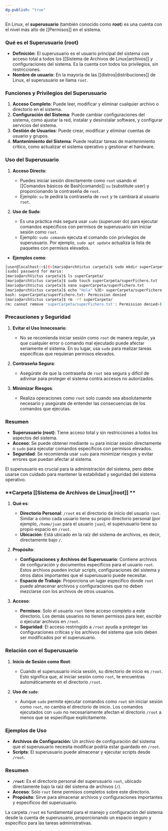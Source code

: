 ```yaml
---
dg-publish: "true"
---
```

En Linux, el **superusuario** (también conocido como **root**) es una cuenta con el nivel más alto de [[Permisos]] en el sistema.
### **Qué es el Superusuario (root)**

- **Definición**: El superusuario es el usuario principal del sistema con acceso total a todos los [[Sistema de Archivos de Linux|archivos]] y configuraciones del sistema. Es la cuenta con todos los privilegios, sin restricciones.
- **Nombre de usuario**: En la mayoría de las [[distros|distribuciones]] de Linux, el superusuario se llama `root`.

### **Funciones y Privilegios del Superusuario**

1. **Acceso Completo**: Puede leer, modificar y eliminar cualquier archivo o directorio en el sistema.
2. **Configuración del Sistema**: Puede cambiar configuraciones del sistema, como ajustar la red, instalar y desinstalar software, y configurar servicios del sistema.
3. **Gestión de Usuarios**: Puede crear, modificar y eliminar cuentas de usuario y grupos.
4. **Mantenimiento del Sistema**: Puede realizar tareas de mantenimiento crítico, como actualizar el sistema operativo y gestionar el hardware.

### **Uso del Superusuario**

1. **Acceso Directo**:
    
    - Puedes iniciar sesión directamente como `root` usando el [[Comandos básicos de Bash|comando]] `su` (substitute user) y proporcionando la contraseña de `root`.
    - Ejemplo: `su` te pedirá la contraseña de `root` y te cambiará al usuario `root`.
2. **Uso de Sudo**:    
    - Es una práctica más segura usar `sudo` (superuser do) para ejecutar comandos específicos con permisos de superusuario sin iniciar sesión como `root`.
    - Ejemplo: `sudo comando` ejecuta el comando con privilegios de superusuario. Por ejemplo, `sudo apt update` actualiza la lista de paquetes con permisos elevados.

- **Ejemplos como**:

```bash
[user@localhost:~$](<[mario@archVictus carpeta]$ sudo mkdir superCarpeta
[sudo] password for mario: 
[mario@archVictus carpeta]$ ls superCarpeta/
[mario@archVictus carpeta]$ sudo touch superCarpeta/superFichero.txt
[mario@archVictus carpeta]$ nano superCarpeta/superFichero.txt 
[mario@archVictus carpeta]$ echo "Hola" %3E> superCarpeta/superFichero.txt 
bash: superCarpeta/superFichero.txt: Permission denied
[mario@archVictus carpeta]$ rm -rf superCarpeta/
rm: cannot remove 'superCarpeta/superFichero.txt': Permission denied>)
```

### **Precauciones y Seguridad**

1. **Evitar el Uso Innecesario**:
    
    - No se recomienda iniciar sesión como `root` de manera regular, ya que cualquier error o comando mal ejecutado puede afectar seriamente el sistema. En su lugar, usa `sudo` para realizar tareas específicas que requieran permisos elevados.
2. **Contraseña Segura**:
    
    - Asegúrate de que la contraseña de `root` sea segura y difícil de adivinar para proteger el sistema contra accesos no autorizados.
3. **Minimizar Riesgos**:
    
    - Realiza operaciones como `root` solo cuando sea absolutamente necesario y asegúrate de entender las consecuencias de los comandos que ejecutas.

### **Resumen**

- **Superusuario (root)**: Tiene acceso total y sin restricciones a todos los aspectos del sistema.
- **Acceso**: Se puede obtener mediante `su` para iniciar sesión directamente o `sudo` para ejecutar comandos específicos con permisos elevados.
- **Seguridad**: Se recomienda usar `sudo` para minimizar riesgos y evitar errores que puedan afectar al sistema.

El superusuario es crucial para la administración del sistema, pero debe usarse con cuidado para mantener la estabilidad y seguridad del sistema operativo.

### **Carpeta [[Sistema de Archivos de Linux|/root]] **

1. **Qué es**:
    
    - **Directorio Personal**: `/root` es el directorio de inicio del usuario `root`. Similar a cómo cada usuario tiene su propio directorio personal (por ejemplo, `/home/juan` para el usuario `juan`), el superusuario tiene su propio espacio en `/root`.
    - **Ubicación**: Está ubicado en la raíz del sistema de archivos, es decir, directamente bajo `/`.
2. **Propósito**:
    
    - **Configuraciones y Archivos del Superusuario**: Contiene archivos de configuración y documentos específicos para el usuario `root`. Estos archivos pueden incluir scripts, configuraciones del sistema y otros datos importantes que el superusuario puede necesitar.
    - **Espacio de Trabajo**: Proporciona un lugar específico donde `root` puede almacenar archivos y configuraciones que no deben mezclarse con los archivos de otros usuarios.
3. **Acceso**:
    
    - **Permisos**: Solo el usuario `root` tiene acceso completo a este directorio. Los demás usuarios no tienen permisos para leer, escribir o ejecutar archivos en `/root`.
    - **Seguridad**: El acceso restringido a `/root` ayuda a proteger las configuraciones críticas y los archivos del sistema que solo deben ser modificados por el superusuario.

### **Relación con el Superusuario**

1. **Inicio de Sesión como Root**:
    
    - Cuando el superusuario inicia sesión, su directorio de inicio es `/root`. Esto significa que, al iniciar sesión como `root`, te encuentras automáticamente en el directorio `/root`.
2. **Uso de `sudo`**:
    
    - Aunque `sudo` permite ejecutar comandos como `root` sin iniciar sesión como `root`, no cambia el directorio de inicio. Los comandos ejecutados con `sudo` no necesariamente afectan el directorio `/root` a menos que se especifique explícitamente.

### **Ejemplos de Uso**

- **Archivos de Configuración**: Un archivo de configuración del sistema que el superusuario necesita modificar podría estar guardado en `/root`.
- **Scripts**: El superusuario puede almacenar y ejecutar scripts desde `/root`.

### **Resumen**

- **`/root`**: Es el directorio personal del superusuario `root`, ubicado directamente bajo la raíz del sistema de archivos (`/`).
- **Acceso**: Solo `root` tiene permisos completos sobre este directorio.
- **Propósito**: Sirve para almacenar archivos y configuraciones importantes y específicos del superusuario.

La carpeta `/root` es fundamental para el manejo y configuración del sistema desde la cuenta de superusuario, proporcionando un espacio seguro y específico para las tareas administrativas.